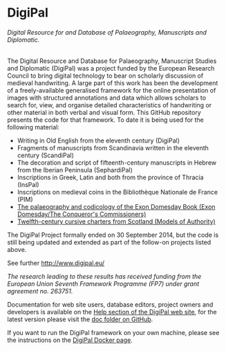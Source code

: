 # DigiPal

###### Digital Resource for and Database of Palaeography, Manuscripts and Diplomatic.

The Digital Resource and Database for Palaeography, Manuscript Studies and Diplomatic (DigiPal) was a project funded by the European Research Council to bring digital technology to bear on scholarly discussion of medieval handwriting. A large part of this work has been the development of a freely-available generalised framework for the online presentation of images with structured annotations and data which allows scholars to search for, view, and organise detailed characteristics of handwriting or other material in both verbal and visual form. This GitHub repository presents the code for that framework. To date it is being used for the following material:
- Writing in Old English from the eleventh century (DigiPal)
- Fragments of manuscripts from Scandinavia written in the eleventh century (ScandiPal)
- The decoration and script of fifteenth-century manuscripts in Hebrew from the Iberian Peninsula (SephardiPal)
- Inscriptions in Greek, Latin and both from the province of Thracia (InsPal)
- Inscriptions on medieval coins in the Bibliothèque Nationale de France (PIM)
- [The palaeography and codicology of the Exon Domesday Book (Exon Domesday/The Conqueror's Commissioners)](http://www.exondomesday.ac.uk)
- [Twelfth-century cursive charters from Scotland (Models of Authority)](https://www.modelsofauthority.ac.uk)

The DigiPal Project formally ended on 30 September 2014, but the code is still being updated and extended as part of the follow-on projects listed above.

See further http://www.digipal.eu/

_The research leading to these results has received funding from the European Union Seventh Framework Programme (FP7) under grant agreement no. 263751._

Documentation for web site users, database editors, project owners and developers is available on the [Help section of the DigiPal web site](http://www.digipal.eu/help/), for the latest version please visit the [doc folder on GitHub](https://github.com/kcl-ddh/digipal/tree/master/digipal/doc).

If you want to run the DigiPal framework on your own machine, please see the instructions on the [DigiPal Docker page](https://registry.hub.docker.com/u/gnoelddh/digipal/).

